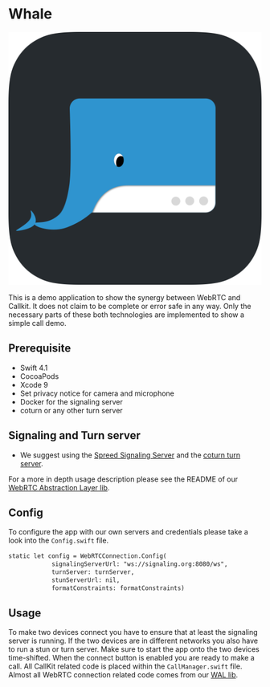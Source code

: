 Whale
=====
![whale](/whale.png)

This is a demo application to show the synergy between WebRTC and Callkit. It does not claim to be complete or error safe in any way. Only the necessary parts of these both technologies are implemented to show a simple call demo.

## Prerequisite 

* Swift 4.1
* CocoaPods
* Xcode 9
* Set privacy notice for camera and microphone
* Docker for the signaling server
* coturn or any other turn server

## Signaling and Turn server
* We suggest using the [Spreed Signaling Server](https://github.com/strukturag/spreed-webrtc) and the [coturn turn server](https://github.com/coturn/coturn).

For a more in depth usage description please see the README of our [WebRTC Abstraction Layer lib](https://github.com/kurzdigital/WAL).

## Config

To configure the app with our own servers and credentials please take a look into the `Config.swift` file.

```
static let config = WebRTCConnection.Config(
            signalingServerUrl: "ws://signaling.org:8080/ws",
            turnServer: turnServer,
            stunServerUrl: nil,
            formatConstraints: formatConstraints)
```

## Usage
To make two devices connect you have to ensure that at least the signaling server is running. If the two devices are in different networks you also have to run a stun or turn server.
Make sure to start the app onto the two devices time-shifted. When the connect button is enabled you are ready to make a call.
All CallKit related code is placed within the `CallManager.swift` file.
Almost all WebRTC connection related code comes from our [WAL lib](https://github.com/kurzdigital/WAL).
